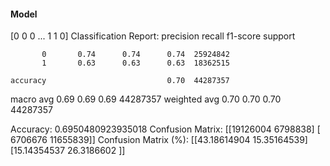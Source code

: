 #### Model
[0 0 0 ... 1 1 0]
Classification Report:
              precision    recall  f1-score   support

           0       0.74      0.74      0.74  25924842
           1       0.63      0.63      0.63  18362515

    accuracy                           0.70  44287357
   macro avg       0.69      0.69      0.69  44287357
weighted avg       0.70      0.70      0.70  44287357

Accuracy: 0.6950480923935018
Confusion Matrix:
[[19126004  6798838]
 [ 6706676 11655839]]
Confusion Matrix (%):
[[43.18614904 15.35164539]
 [15.14354537 26.3186602 ]]
